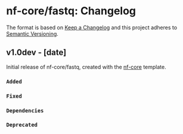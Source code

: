 # nf-core/fastq: Changelog

The format is based on [Keep a Changelog](http://keepachangelog.com/en/1.0.0/)
and this project adheres to [Semantic Versioning](http://semver.org/spec/v2.0.0.html).

## v1.0dev - [date]

Initial release of nf-core/fastq, created with the [nf-core](http://nf-co.re/) template.

### `Added`

### `Fixed`

### `Dependencies`

### `Deprecated`

